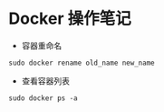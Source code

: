# Docker 操作笔记
- 容器重命名
```
sudo docker rename old_name new_name
```
- 查看容器列表
```
sudo docker ps -a
```